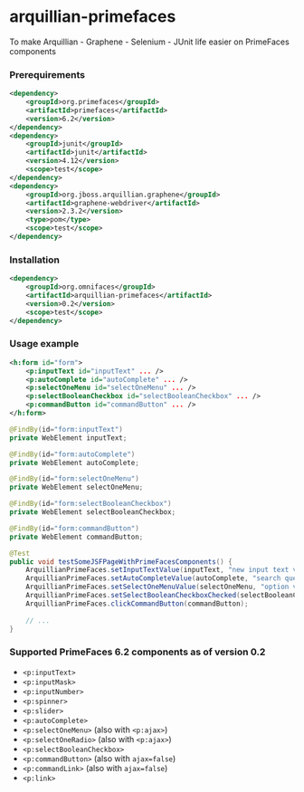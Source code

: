 # arquillian-primefaces
To make Arquillian - Graphene - Selenium - JUnit life easier on PrimeFaces components

### Prerequirements

```XML
<dependency>
    <groupId>org.primefaces</groupId>
    <artifactId>primefaces</artifactId>
    <version>6.2</version>
</dependency>
<dependency>
    <groupId>junit</groupId>
    <artifactId>junit</artifactId>
    <version>4.12</version>
    <scope>test</scope>
</dependency>
<dependency>
    <groupId>org.jboss.arquillian.graphene</groupId>
    <artifactId>graphene-webdriver</artifactId>
    <version>2.3.2</version>
    <type>pom</type>
    <scope>test</scope>
</dependency>
```

### Installation

```XML
<dependency>
    <groupId>org.omnifaces</groupId>
    <artifactId>arquillian-primefaces</artifactId>
    <version>0.2</version>
    <scope>test</scope>
</dependency>
```

### Usage example

```XML
<h:form id="form">
    <p:inputText id="inputText" ... />
    <p:autoComplete id="autoComplete" ... />
    <p:selectOneMenu id="selectOneMenu" ... />
    <p:selectBooleanCheckbox id="selectBooleanCheckbox" ... />
    <p:commandButton id="commandButton" ... />
</h:form>
```

```Java
@FindBy(id="form:inputText")
private WebElement inputText;

@FindBy(id="form:autoComplete")
private WebElement autoComplete;

@FindBy(id="form:selectOneMenu")
private WebElement selectOneMenu;

@FindBy(id="form:selectBooleanCheckbox")
private WebElement selectBooleanCheckbox;

@FindBy(id="form:commandButton")
private WebElement commandButton;

@Test
public void testSomeJSFPageWithPrimeFacesComponents() {
    ArquillianPrimeFaces.setInputTextValue(inputText, "new input text value");
    ArquillianPrimeFaces.setAutoCompleteValue(autoComplete, "search query", "selected value");
    ArquillianPrimeFaces.setSelectOneMenuValue(selectOneMenu, "option value");
    ArquillianPrimeFaces.setSelectBooleanCheckboxChecked(selectBooleanCheckbox, true);
    ArquillianPrimeFaces.clickCommandButton(commandButton);
    
    // ...
}
```

### Supported PrimeFaces 6.2 components as of version 0.2

- `<p:inputText>`
- `<p:inputMask>`
- `<p:inputNumber>`
- `<p:spinner>`
- `<p:slider>`
- `<p:autoComplete>`
- `<p:selectOneMenu>` (also with `<p:ajax>`)
- `<p:selectOneRadio>` (also with `<p:ajax>`)
- `<p:selectBooleanCheckbox>`
- `<p:commandButton>` (also with `ajax=false`)
- `<p:commandLink>` (also with `ajax=false`)
- `<p:link>`
